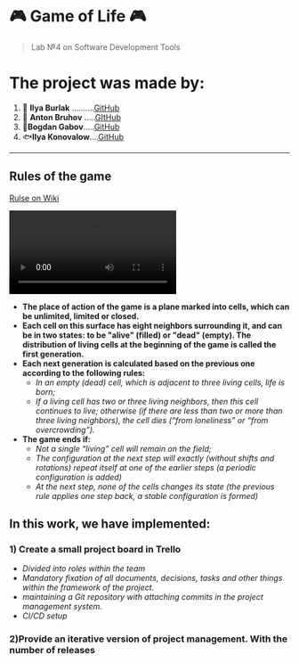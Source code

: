 # :video_game: Game of Life :video_game: 
> Lab №4 on Software Development Tools

# The project was made by:
1. :dolphin: __Ilya Burlak__ ..........[GitHub](https://github.com/IlyaBurlak)
2. :whale: __Anton Bruhov__ .....[GItHub](https://github.com/athebyme)
3. :whale2:__Bogdan Gabov__.....[GitHub](https://github.com/goy1a)
4. :fish:__Ilya Konovalow__....[GitHub]()
----   
## Rules of the game
[Rulse on Wiki](https://ru.wikipedia.org/wiki/%D0%98%D0%B3%D1%80%D0%B0_%C2%AB%D0%96%D0%B8%D0%B7%D0%BD%D1%8C%C2%BB)  

![logo](Gospers_glider_gun.mp4)

+ **The place of action of the game is a plane marked into cells, which can be unlimited, limited or closed.**
+ **Each cell on this surface has eight neighbors surrounding it, and can be in two states: to be "alive" (filled) or "dead" (empty).
The distribution of living cells at the beginning of the game is called the first generation.**
+ **Each next generation is calculated based on the previous one according to the following rules:**
  + *In an empty (dead) cell, which is adjacent to three living cells, life is born;*
  + *If a living cell has two or three living neighbors, then this cell continues to live; otherwise (if there are less than two or more than three living neighbors), the cell dies (“from loneliness” or “from overcrowding”).*
+ **The game ends if:**
  + *Not a single “living” cell will remain on the field;*
  + *The configuration at the next step will exactly (without shifts and rotations) repeat itself at one of the earlier steps (a periodic configuration is added)*
  + *At the next step, none of the cells changes its state (the previous rule applies one step back, a stable configuration is formed)*
## In this work, we have implemented:
### **1) Create a small project board in Trello**
+ *Divided into roles within the team*
+ *Mandatory fixation of all documents, decisions, tasks and other things within the framework of the project.*
+ *maintaining a Git repository with attaching commits in the project management system.*
+ *CI/CD setup*
### **2)Provide an iterative version of project management. With the number of releases**


